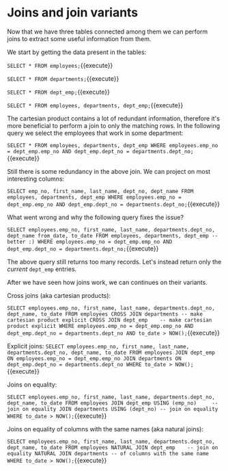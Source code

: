 # Joins and join variants

Now that we have three tables connected among them we can perform joins to
extract some useful information from them.

We start by getting the data present in the tables:

`SELECT * FROM employees;`{{execute}}

`SELECT * FROM departments;`{{execute}}

`SELECT * FROM dept_emp;`{{execute}}

`SELECT * FROM employees, departments, dept_emp;`{{execute}}

The cartesian product contains a lot of redundant information, therefore it's
more beneficial to perform a join to only the matching rows. In the following
query we select the employees that work in some department:

`SELECT *
FROM employees, departments, dept_emp
WHERE employees.emp_no = dept_emp.emp_no
    AND dept_emp.dept_no = departments.dept_no;`{{execute}}

Still there is some redundancy in the above join. We can project on most
interesting columns:

`SELECT emp_no, first_name, last_name, dept_no, dept_name
FROM employees, departments, dept_emp
WHERE employees.emp_no = dept_emp.emp_no
    AND dept_emp.dept_no = departments.dept_no;`{{execute}}

What went wrong and why the following query fixes the issue?

`SELECT employees.emp_no, first_name, last_name,
       departments.dept_no, dept_name
       from_date, to_date
FROM employees, departments, dept_emp -- better :)
WHERE employees.emp_no = dept_emp.emp_no
    AND dept_emp.dept_no = departments.dept_no;`{{execute}}

The above query still returns too many records. Let's instead return only the
*current* `dept_emp` entries.

After we have seen how joins work, we can continues on their variants.

Cross joins (aka cartesian products):

`SELECT employees.emp_no, first_name, last_name, departments.dept_no, dept_name, to_date
FROM employees
CROSS JOIN departments -- make cartesian product explicit
CROSS JOIN dept_emp    -- make cartesian product explicit
WHERE employees.emp_no = dept_emp.emp_no
    AND dept_emp.dept_no = departments.dept_no
    AND to_date > NOW();`{{execute}}

Explicit joins:
`SELECT employees.emp_no, first_name, last_name, departments.dept_no, dept_name, to_date
FROM employees
JOIN dept_emp ON employees.emp_no = dept_emp.emp_no
JOIN departments ON dept_emp.dept_no = departments.dept_no
WHERE
    to_date > NOW();`{{execute}}

Joins on equality:

`SELECT employees.emp_no, first_name, last_name, departments.dept_no, dept_name, to_date
FROM employees
JOIN dept_emp USING (emp_no)     -- join on equality
JOIN departments USING (dept_no) -- join on equality
WHERE
    to_date > NOW();`{{execute}}


Joins on equality of columns with the same names (aka natural joins):

`SELECT employees.emp_no, first_name, last_name, departments.dept_no, dept_name, to_date
FROM employees
NATURAL JOIN dept_emp    -- join on equality
NATURAL JOIN departments -- of columns with the same name
WHERE
    to_date > NOW();`{{execute}}
